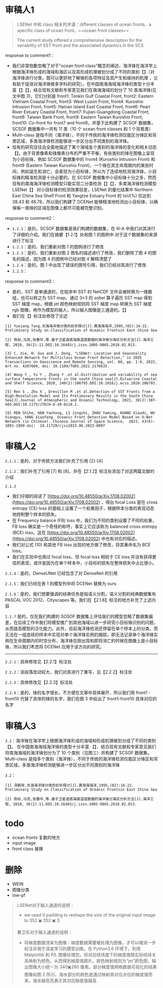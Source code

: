 
# 审稿人1

> LSENet 中和 class 相关的术语：different classes of ocean fronts、a specific class of ocean front、==ocean front classes==
> 
> The current study offered a comprehensive description for the variability of SST front and the associated dynamics in the SCS

response to comment1：
- 我们非常抱歉忽略了对于"ocean front class"概念的阐述，海洋锋在海洋学上根据海洋锋形成的海域和海区以及其形成机理被划分成了不同的类别【】（对海洋锋进行分类，既可以更好地了解锋的各项特征及其产生和维持的机理 ，又有助于促进对海洋锋做多学科的研究）。在中国南海海域海洋锋的类型十分丰富【】【】，结合现有文献和专家意见我们在南海海域的划分了 10 类海洋锋(见文中图 3)，它们分别是 front1: Tonkin Gulf Coastal Front, front2: Eastern Vietnam Coastal Front, front3: West Luzon Front, front4: Kuroshio Intrusion Front, front5: Hainan Island East Coastal Front, front6: Pearl River Estuary Coastal Front, front7: Fujian-Guangdong Coastal Front, front8: Taiwan Bank Front, front9: Eastern Taiwan Kuroshio Front, front10: Co-front for front7 and front8，并基于此构建了 SCSOF 数据集，SCSOF 数据集中一共有 11 类（10 个 ocean front classes 和 1 个背景类）
- Multi-class 是指不同（海洋锋），不同于传统的海洋锋检测仅能区分锋区和背景区域，多类海洋锋检测能够进一步区分出不同类别的海洋锋。
- 现有的研究往往会全面地描述了某个海域各个类别的海洋锋的变化和相关动态【】。由于背景像素和锋像素分布的严重不平衡，有些类别的锋在图像上呈现为小目标锋，例如 SCSOF 数据集中的 front4 (Kuroshio Intrusion Front) 和 front9 (Eastern Taiwan Kuroshio Front)，一个锋在其生命周期内的某些时间，例如诞生和消亡，会表现为小目标锋，所以为了连续地检测海洋锋，小目标锋的精准检测是十分必要的。在 SCSOF 数据集中小目标锋十分之多，然而现有的南海海洋锋检测模型只能实现二分类检测【】【】，多类海洋锋检测模型 LSENet【】 对小目标锋的检测效果较差，LSENet 的量化结果中 Northern East China Sea Shelf Front 和 Yangtze Estuary Front 的 IoU(%) 仅达到 38.43 和 48.78，所以我们构建了 DCENet 能够精准地检测出小目标锋，以确保每一类锋的区域在图像上都尽可能被完整识别。

response to comment2：
- `1.2.1`：是的，SCSOF 数据集是我们构建的数据集，在 III-A 中我们对其进行了详细的介绍。我们在摘要【1.2.1】处和图 1 的图例中 对于这个数据集的来源进行了标注
- `1.2.2`：是的，我们重新对图 1 的图例进行了修改
- `1.2.3`：是的，我们重新对图 2 图名的描述进行了修改，我们删除了图 4 的图名的描述，因为图 4 的图例中已经对图 4 解释清楚了
- `1.2.4`：是的，图 1 中出现了错误的图号引用，我们已经对其进行了修改
- `1.2.5`：

response to comment3：
- 是的，SST 是单通道的，在程序中 SST 的 NetCDF 文件会被转换为一维数组，也可以称之为 SST map，通过 3×3 的 sobel 算子遍历 SST map 得到 SST 梯度 map，根据 jet 颜色映射规则将 SST 梯度 map 转换为 SST 梯度 rgb 图像，再作为模型的输入，所以输入图像是三通道的。【】
- 我们在【】标注处修改了论述

```
[1] Yuxiang Tang.东海海洋锋分类的初步探讨[J].黄渤海海洋,1995,(02):16-22. Preliminary Study on Classification of Oceanic Frontsin East China Sea

[2] 陈标,马亮,张春华,等.基于卫星遥感海面温度数据的海洋锋分海区分析方法[J].海洋工程, 2018, 36(2):11.DOI:10.16483/j.issn.1005-9865.2018.02.013.

[3] C. Xie, H. Guo and J. Dong, "LSENet: Location and Seasonality Enhanced Network for Multiclass Ocean Front Detection," in IEEE Transactions on Geoscience and Remote Sensing, vol. 60, pp. 1-9, 2022, Art no. 4207609, doi: 10.1109/TGRS.2022.3176635.

[4] Wang Y , Yu Y , Zhang Y ,et al.Distribution and variability of sea surface temperature fronts in the south China sea[J].Estuarine Coastal and Shelf Science, 2020, 240(2):106793.DOI:10.1016/j.ecss.2020.106793.

[5] Ren S , Zhu X , Drevillon M ,et al.Detection of SST Fronts from a High-Resolution Model and Its Preliminary Results in the South China Sea[J].Journal of Atmospheric and Oceanic Technology, 2021, 38(2):387-403.DOI:10.1175/JTECH-D-20-0118.1.

[6] REN Shihe, HAN Yanhong, LI Jingshi, ZHAO Yaming, KUANG Xiaodi, WU Xiangyu, YANG Xiaofeng. Oceanic Front Detection Model Based on U-Net Network (in Chinese). Chinese Journal of Space Science,  2023, 43(6): 1091-1099 doi:  10.11728/cjss2023.06.2023-0097
```


# 审稿人2

`2.1.1`：是的，对于传统方法我们补充了引用 [2]-[4]

`2.1.2`：我们补充了引用 [7] 和 [8]，并在【2.1.2】标注处添加了对这两篇文献的介绍

`2.1.3`
- 我们仔细的阅读了 [https://doi.org/10.48550/arXiv.1708.02002](https://doi.org/10.48550/arXiv.1708.02002) ，得出 focal Loss 是在 cross entropy (CE) loss 的基础上设置了一个权重因子，根据样本分类的表现动态地控制整个样本的损失。
- 在 Frequency balance (FB) loss 中，我们为不同的类别设置了不同的权重，FB loss 确实是一个奇怪的称呼，事实上它应该称为 balanced cross entropy (BCE) loss，这在 [https://doi.org/10.48550/arXiv.1708.02002](https://doi.org/10.48550/arXiv.1708.02002) 中也有对应的描述。
- 我们对公式 (10) 和其他 FB loss 出现的地方做了修改，将其重命名为 BCE loss。
- 我们在实验中也用过 focal loss，但 focal loss 相较于 CE loss 并没有获得更佳的表现，或许是因为在单个样本中，小目标的损失在整体损失中占比很小。

`2.1.4`：是的，DenseUNet 已经包含了对 DenseNet 的引用

`2.1.5`：我们已经在表 1 的模型列中将 DCENet 替换为 ours

`2.1.6`：是的，我们想要强调的经典任务是指语义分割，语义分割的经典数据集有 PASCAL VOC  2012、Cityscapes 等。我们在【2.1.6】标注的地方补充了上述内容

`2.1.7` 是的，仅在我们构建的 SOSOF 数据集上评估我们的模型忽略了数据集偏差，在后续工作中我们将模型推广到其他海域以进一步研究小目标锋识别的问题，从而提高模型的泛化能力。此外，目前海洋锋检测还停留在单个样本上的分类，而无法在一组连续的样本中实现对单个海洋锋实例的跟踪，即无法记录单个海洋锋实例在生命周期内的时空分布，海洋锋在刚出现和即将消亡的时候在图像上是小目标锋，所以我们考虑将 DCENet 应用于该方向的研究。

---

`2.2.1`：具体修改见【2.2.1】标注处

`2.2.2`：该段落改动较大，我们对其进行了重写，见【2.2.2】标注处

`2.2.3`：具体修改见【2.2.3】标注处

`2.2.4`：是的，锋的名字很长，不方便在文章中具体展开，所以我们用 front1 -front10 代替了具体的锋的名字，我们在图 3 中给出了 front1-front10 具体对应的名字

# 审稿人3

`3.1`：海洋锋在海洋学上根据海洋锋形成的海域和形成机理被划分成了不同的类别【】。 在中国南海海域海洋锋的类型十分丰富 【】，结合现有文献和专家意见我们将南海海域的海洋锋划分为了 10 个类别（见图三）并构建了 SCSOF 数据集。Multi-class 是指多个类别（海洋锋），不同于传统的海洋锋检测仅能区分锋区和背景区域，多类海洋锋检测能够进一步区分出不同类别的海洋锋

`3.2`：

```
[1] 汤毓祥.东海海洋锋分类的初步探讨[J].黄渤海海洋,1995,(02):16-22. Preliminary Study on Classification of Oceanic Frontsin East China Sea

[2] 陈标,马亮,张春华,等.基于卫星遥感海面温度数据的海洋锋分海区分析方法[J].海洋工程, 2018, 36(2):11.DOI:10.16483/j.issn.1005-9865.2018.02.013.
```


# todo

- ocean fronts 复数的地方
- input image
- front class 替换

# 删除

- WEIN
- 图像分类
- low-pf

> LSENet对于输入通道的说明：
> - we used 0 padding to reshape the size of the original input  image to 352 ✖️ 352 ✖️ 3.
> 
> 曹卫东对于输入通道的说明：
> - 将梯度数据渲染为图像：梯度数据需要被处理为图像，才可以被进一步标注并用于深度学习的模型训练。在 Python3.6 环境下，利用 Matplotlib 和 PIL 图像处理包，将对应经纬度下的梯度值按实际经纬关系映射为颜色，从而得到梯度值图片。颜色映射规则为“jet”颜色图，输出图像大小统一为 340✖️260 像素。部分梯度值网格数据可视化的结果图像如图 2 所示。海水部分的颜色是通过映射其对应点位的梯度值而来，海水越高亮表示其对应梯度值越高

